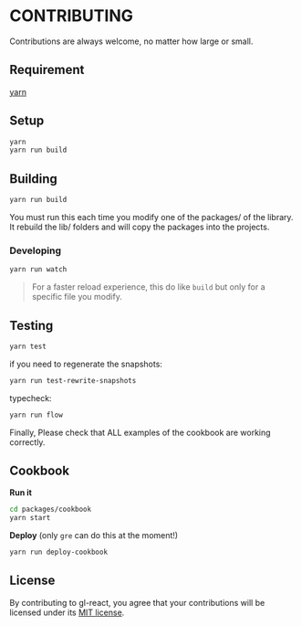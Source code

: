 # CONTRIBUTING

Contributions are always welcome, no matter how large or small.

## Requirement

[yarn](https://yarnpkg.com)

## Setup

```sh
yarn
yarn run build
```

## Building

```sh
yarn run build
```

You must run this each time you modify one of the packages/ of the library.
It rebuild the lib/ folders and will copy the packages into the projects.

### Developing

```sh
yarn run watch
```

> For a faster reload experience, this do like `build` but only for a specific file you modify.

## Testing

```sh
yarn test
```

if you need to regenerate the snapshots:

```sh
yarn run test-rewrite-snapshots
```

typecheck:

```sh
yarn run flow
```

Finally, Please check that ALL examples of the cookbook are working correctly.

## Cookbook

**Run it**

```sh
cd packages/cookbook
yarn start
```

**Deploy** (only `gre` can do this at the moment!)

```sh
yarn run deploy-cookbook
```

## License

By contributing to gl-react, you agree that your contributions will be licensed
under its [MIT license](LICENSE).
